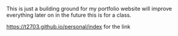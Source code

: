 This is just a building ground for my portfolio website will improve everything later on in the future this is for a class. 

https://t2703.github.io/personal/index for the link
